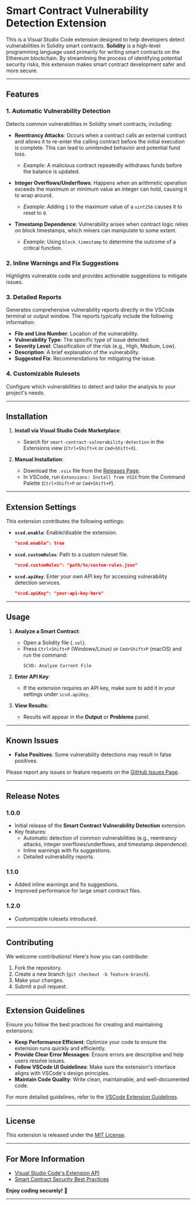 # Smart Contract Vulnerability Detection Extension

This is a Visual Studio Code extension designed to help developers detect vulnerabilities in Solidity smart contracts. **Solidity** is a high-level programming language used primarily for writing smart contracts on the Ethereum blockchain. By streamlining the process of identifying potential security risks, this extension makes smart contract development safer and more secure.

---

## Features

### 1. **Automatic Vulnerability Detection**

Detects common vulnerabilities in Solidity smart contracts, including:

- **Reentrancy Attacks**: Occurs when a contract calls an external contract and allows it to re-enter the calling contract before the initial execution is complete. This can lead to unintended behavior and potential fund loss.
  - *Example*: A malicious contract repeatedly withdraws funds before the balance is updated.

- **Integer Overflows/Underflows**: Happens when an arithmetic operation exceeds the maximum or minimum value an integer can hold, causing it to wrap around.
  - *Example*: Adding `1` to the maximum value of a `uint256` causes it to reset to `0`.

- **Timestamp Dependence**: Vulnerability arises when contract logic relies on block timestamps, which miners can manipulate to some extent.
  - *Example*: Using `block.timestamp` to determine the outcome of a critical function.

### 2. **Inline Warnings and Fix Suggestions**

Highlights vulnerable code and provides actionable suggestions to mitigate issues.

### 3. **Detailed Reports**

Generates comprehensive vulnerability reports directly in the VSCode terminal or output window. The reports typically include the following information:

- **File and Line Number**: Location of the vulnerability.
- **Vulnerability Type**: The specific type of issue detected.
- **Severity Level**: Classification of the risk (e.g., High, Medium, Low).
- **Description**: A brief explanation of the vulnerability.
- **Suggested Fix**: Recommendations for mitigating the issue.

### 4. **Customizable Rulesets**

Configure which vulnerabilities to detect and tailor the analysis to your project's needs.

---

## Installation

1. **Install via Visual Studio Code Marketplace**:
   - Search for `smart-contract-vulnerability-detection` in the Extensions view (`Ctrl+Shift+X` or `Cmd+Shift+X`).
   
2. **Manual Installation**:
   - Download the `.vsix` file from the [Releases Page](https://github.com/erfan38/plugin/releases).
   - In VSCode, run `Extensions: Install from VSIX` from the Command Palette (`Ctrl+Shift+P` or `Cmd+Shift+P`).

---

## Extension Settings

This extension contributes the following settings:

- **`scvd.enable`**: Enable/disable the extension.
  ```json
  "scvd.enable": true
  ```

- **`scvd.customRules`**: Path to a custom ruleset file.
  ```json
  "scvd.customRules": "path/to/custom-rules.json"
  ```

- **`scvd.apiKey`**: Enter your own API key for accessing vulnerability detection services.
  ```json
  "scvd.apiKey": "your-api-key-here"
  ```

---

## Usage

1. **Analyze a Smart Contract**:
   - Open a Solidity file (`.sol`).
   - Press `Ctrl+Shift+P` (Windows/Linux) or `Cmd+Shift+P` (macOS) and run the command:
     ```
     SCVD: Analyze Current File
     ```

2. **Enter API Key**:
   - If the extension requires an API key, make sure to add it in your settings under `scvd.apiKey`.

3. **View Results**:
   - Results will appear in the **Output** or **Problems** panel.

---

## Known Issues

- **False Positives**: Some vulnerability detections may result in false positives.

Please report any issues or feature requests on the [GitHub Issues Page](https://github.com/erfan38/plugin/issues).

---

## Release Notes

### 1.0.0

- Initial release of the **Smart Contract Vulnerability Detection** extension.
- Key features:
  - Automatic detection of common vulnerabilities (e.g., reentrancy attacks, integer overflows/underflows, and timestamp dependence).
  - Inline warnings with fix suggestions.
  - Detailed vulnerability reports.

### 1.1.0

- Added inline warnings and fix suggestions.
- Improved performance for large smart contract files.

### 1.2.0

- Customizable rulesets introduced.

---

## Contributing

We welcome contributions! Here's how you can contribute:

1. Fork the repository.
2. Create a new branch (`git checkout -b feature-branch`).
3. Make your changes.
4. Submit a pull request.

---

## Extension Guidelines

Ensure you follow the best practices for creating and maintaining extensions:

- **Keep Performance Efficient**: Optimize your code to ensure the extension runs quickly and efficiently.
- **Provide Clear Error Messages**: Ensure errors are descriptive and help users resolve issues.
- **Follow VSCode UI Guidelines**: Make sure the extension's interface aligns with VSCode's design principles.
- **Maintain Code Quality**: Write clean, maintainable, and well-documented code.

For more detailed guidelines, refer to the [VSCode Extension Guidelines](https://code.visualstudio.com/api/references/extension-guidelines).

---

## License

This extension is released under the [MIT License](LICENSE).

---

## For More Information

- [Visual Studio Code's Extension API](https://code.visualstudio.com/api)
- [Smart Contract Security Best Practices](https://consensys.github.io/smart-contract-best-practices/)

**Enjoy coding securely!** 🚀

---
